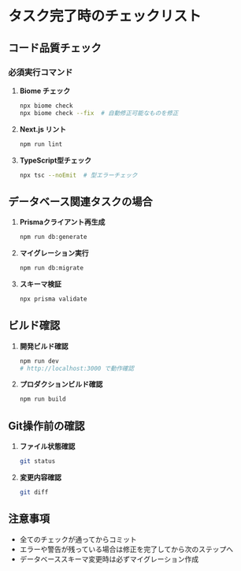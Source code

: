# タスク完了時のチェックリスト

## コード品質チェック

### 必須実行コマンド
1. **Biome チェック**
   ```bash
   npx biome check
   npx biome check --fix  # 自動修正可能なものを修正
   ```

2. **Next.js リント**
   ```bash
   npm run lint
   ```

3. **TypeScript型チェック**
   ```bash
   npx tsc --noEmit  # 型エラーチェック
   ```

## データベース関連タスクの場合

1. **Prismaクライアント再生成**
   ```bash
   npm run db:generate
   ```

2. **マイグレーション実行**
   ```bash
   npm run db:migrate
   ```

3. **スキーマ検証**
   ```bash
   npx prisma validate
   ```

## ビルド確認

1. **開発ビルド確認**
   ```bash
   npm run dev
   # http://localhost:3000 で動作確認
   ```

2. **プロダクションビルド確認**
   ```bash
   npm run build
   ```

## Git操作前の確認

1. **ファイル状態確認**
   ```bash
   git status
   ```

2. **変更内容確認**
   ```bash
   git diff
   ```

## 注意事項
- 全てのチェックが通ってからコミット
- エラーや警告が残っている場合は修正を完了してから次のステップへ
- データベーススキーマ変更時は必ずマイグレーション作成